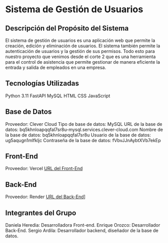 Sistema de Gestión de Usuarios
=====================================================
Descripción del Propósito del Sistema
-----------------------------------------------
El sistema de gestión de usuarios es una aplicación web que permite la creación, edición y eliminación de usuarios. El sistema también permite la autenticación de usuarios y la gestión de sus permisos. Todo esto para nuestro proyecto que venimos desde el corte 2 que es una herramienta para el control de asistencia que permite gestionar de manera eficiente la entrada y salida de empleados en una empresa.

Tecnologías Utilizadas
---------------------------
Python 3.11
FastAPI
MySQL
HTML
CSS
JavaScript

Base de Datos
----------------
Proveedor: Clever Cloud
Tipo de base de datos: MySQL
URL de la base de datos: bq5khnloapqqfal7sr8u-mysql.services.clever-cloud.com
Nombre de la base de datos: bq5khnloapqqfal7sr8u
Usuario de la base de datos: ug5aqugn1mlfkljc
Contraseña de la base de datos: fVbvJJnAybtXVb7ekEp

Front-End
----------------
Proveedor: Vercel
[URL del Front-End](http://127.0.0.1:5500/Cliente/login.html)

Back-End
----------------
Proveedor: Render
[URL del Back-End](https://electiva2-api.onrender.com/)]

Integrantes del Grupo
-------------------------
Daniela Heredia: Desarrolladora Front-end.
Enrique Orozco: Desarrollador Back-End.
Sergio Ardila: Desarrollador backend, diseñador de la base de datos.

